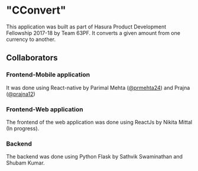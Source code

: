 # "CConvert" 
This application was built as part of Hasura Product Development Fellowship 2017-18 by Team 63PF. It converts a given amount from one currency to another.

## Collaborators
### Frontend-Mobile application
It was done using React-native by Parimal Mehta  ([@prmehta24](https://github.com/prmehta24)) and Prajna ([@prajna12](https://github.com/Prajna12))

### Frontend-Web application
The frontend of the web application was done using ReactJs by Nikita Mittal (In progress).

### Backend
The backend was done using Python Flask by Sathvik Swaminathan and Shubam Kumar. 
